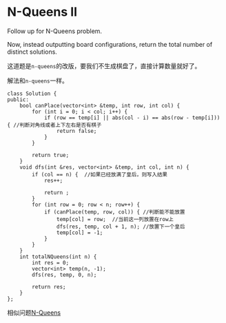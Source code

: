 N-Queens II
============
Follow up for N-Queens problem.

Now, instead outputting board configurations, return the total number of distinct solutions.

这道题是`n-queens`的改版，要我们不生成棋盘了，直接计算数量就好了。

解法和`n-queens`一样。
```
class Solution {
public:
    bool canPlace(vector<int> &temp, int row, int col) {
        for (int i = 0; i < col; i++) {
            if (row == temp[i] || abs(col - i) == abs(row - temp[i])) { //判断对角线或者上下左右是否有棋子
                return false;
            }
        }

        return true;
    }
    void dfs(int &res, vector<int> &temp, int col, int n) {
        if (col == n) {  //如果已经放满了皇后，则写入结果
            res++;

            return ;
        }
        for (int row = 0; row < n; row++) {
            if (canPlace(temp, row, col)) { //判断能不能放置
                temp[col] = row;  //当前这一列放置在row上
                dfs(res, temp, col + 1, n); //放置下一个皇后
                temp[col] = -1;
            }
        }
    }
    int totalNQueens(int n) {
        int res = 0;
        vector<int> temp(n, -1);
        dfs(res, temp, 0, n);

        return res;
    }
};
```

相似问题[N-Queens](./N-Queens.md)
